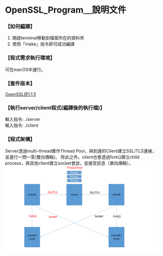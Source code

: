 # OpenSSL_Program＿說明文件

### 【如何編譯】
1. 開啟terminal移動到檔案所在的資料夾
2. 使用「make」指令即可成功編譯

### 【程式需求執行環境】
可在macOS中運行。

### 【套件版本】
[OpenSSL@1.1.1i](https://www.openssl.org/)

### 【執行server/client程式(編譯後的執行檔)】
輸入指令: ./server <port of the server>\
輸入指令: ./client <IP address of the server> <port of the server>

### 【程式架構】
Server透過multi-thread實作Thread Pool，與到達的Client建立SSL/TLS連線，並進行一問一答(雙向傳輸)。
除此之外，client也會透過fork()建立child process，與其他client建立socket會談，並接受訊息（單向傳輸）。
![entrance_UI](./Architecture.png)


